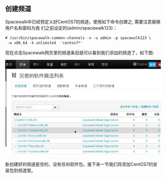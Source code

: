 ## 创建频道
Spacewalk中已经预定义好CentOS7的频道，使用如下命令创建之, 需要注意替换用户名和密码为我
们之前设定的(admin/spacewalk123)：    

```
# /usr/bin/spacewalk-common-channels -v -u admin -p spacewalk123 \
 -a x86_64 -k unlimited  'centos7*'
```
现在点击Spacewalk网页里的频道条目就可以看到我们添加的频道了，如下图:    

![/images/2015_09_09_17_03_42_818x504.jpg](/images/2015_09_09_17_03_42_818x504.jpg)    

新创建好的频道是空的，没有任何软件包，接下来一节我们将添加CentOS7的安装包到频道里。  
